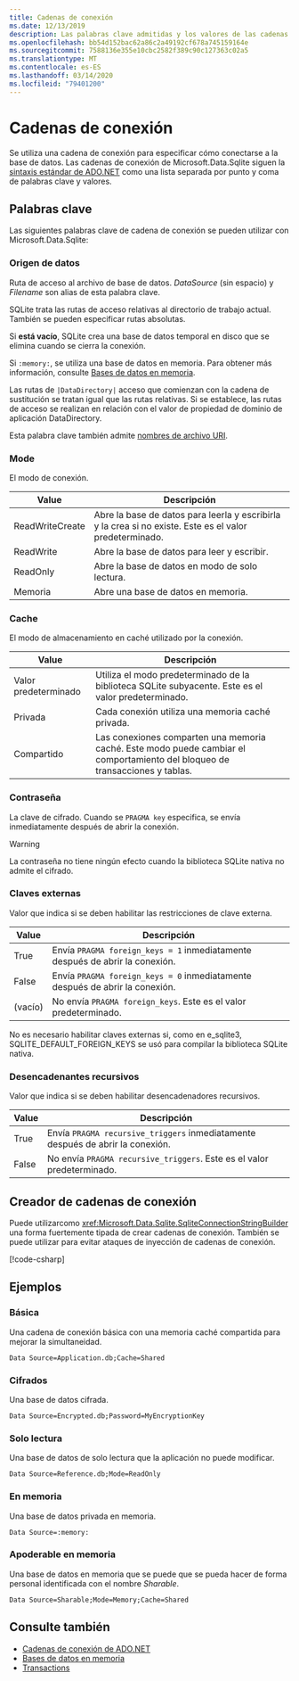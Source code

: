 ```yaml
---
title: Cadenas de conexión
ms.date: 12/13/2019
description: Las palabras clave admitidas y los valores de las cadenas de conexión.
ms.openlocfilehash: bb54d152bac62a86c2a49192cf678a745159164e
ms.sourcegitcommit: 7588136e355e10cbc2582f389c90c127363c02a5
ms.translationtype: MT
ms.contentlocale: es-ES
ms.lasthandoff: 03/14/2020
ms.locfileid: "79401200"
---
```

# <a name="connection-strings"></a>Cadenas de conexión

Se utiliza una cadena de conexión para especificar cómo conectarse a la base de datos. Las cadenas de conexión de Microsoft.Data.Sqlite siguen la [sintaxis estándar de ADO.NET](../../../framework/data/adonet/connection-strings.md) como una lista separada por punto y coma de palabras clave y valores.

## <a name="keywords"></a>Palabras clave

Las siguientes palabras clave de cadena de conexión se pueden utilizar con Microsoft.Data.Sqlite:

### <a name="data-source"></a>Origen de datos

Ruta de acceso al archivo de base de datos. *DataSource* (sin espacio) y *Filename* son alias de esta palabra clave.

SQLite trata las rutas de acceso relativas al directorio de trabajo actual. También se pueden especificar rutas absolutas.

Si **está vacío**, SQLite crea una base de datos temporal en disco que se elimina cuando se cierra la conexión.

Si `:memory:`, se utiliza una base de datos en memoria. Para obtener más información, consulte [Bases de datos en memoria](in-memory-databases.md).

Las rutas de `|DataDirectory|` acceso que comienzan con la cadena de sustitución se tratan igual que las rutas relativas. Si se establece, las rutas de acceso se realizan en relación con el valor de propiedad de dominio de aplicación DataDirectory.

Esta palabra clave también admite [nombres de archivo URI](https://www.sqlite.org/uri.html).

### <a name="mode"></a>Mode

El modo de conexión.

| Value           | Descripción                                                                                        |
| --------------- | -------------------------------------------------------------------------------------------------- |
| ReadWriteCreate | Abre la base de datos para leerla y escribirla y la crea si no existe. Este es el valor predeterminado. |
| ReadWrite       | Abre la base de datos para leer y escribir.                                                        |
| ReadOnly        | Abre la base de datos en modo de solo lectura.                                                              |
| Memoria          | Abre una base de datos en memoria.                                                                       |

### <a name="cache"></a>Cache

El modo de almacenamiento en caché utilizado por la conexión.

| Value   | Descripción                                                                                    |
| ------- | ---------------------------------------------------------------------------------------------- |
| Valor predeterminado | Utiliza el modo predeterminado de la biblioteca SQLite subyacente. Este es el valor predeterminado.                   |
| Privada | Cada conexión utiliza una memoria caché privada.                                                          |
| Compartido  | Las conexiones comparten una memoria caché. Este modo puede cambiar el comportamiento del bloqueo de transacciones y tablas. |

### <a name="password"></a>Contraseña

La clave de cifrado. Cuando se `PRAGMA key` especifica, se envía inmediatamente después de abrir la conexión.

> [!WARNING]
> La contraseña no tiene ningún efecto cuando la biblioteca SQLite nativa no admite el cifrado.

### <a name="foreign-keys"></a>Claves externas

Valor que indica si se deben habilitar las restricciones de clave externa.

| Value   | Descripción
| ------- | --- |
| True    | Envía `PRAGMA foreign_keys = 1` inmediatamente después de abrir la conexión.
| False   | Envía `PRAGMA foreign_keys = 0` inmediatamente después de abrir la conexión.
| (vacío) | No envía `PRAGMA foreign_keys`. Este es el valor predeterminado. |

No es necesario habilitar claves externas si, como en e_sqlite3, SQLITE_DEFAULT_FOREIGN_KEYS se usó para compilar la biblioteca SQLite nativa.

### <a name="recursive-triggers"></a>Desencadenantes recursivos

Valor que indica si se deben habilitar desencadenadores recursivos.

| Value | Descripción                                                                 |
| ----- | --------------------------------------------------------------------------- |
| True  | Envía `PRAGMA recursive_triggers` inmediatamente después de abrir la conexión. |
| False | No envía `PRAGMA recursive_triggers`. Este es el valor predeterminado.              |

## <a name="connection-string-builder"></a>Creador de cadenas de conexión

Puede utilizarcomo <xref:Microsoft.Data.Sqlite.SqliteConnectionStringBuilder> una forma fuertemente tipada de crear cadenas de conexión. También se puede utilizar para evitar ataques de inyección de cadenas de conexión.

[!code-csharp[](../../../../samples/snippets/standard/data/sqlite/EncryptionSample/Program.cs?name=snippet_ConnectionStringBuilder)]

## <a name="examples"></a>Ejemplos

### <a name="basic"></a>Básica

Una cadena de conexión básica con una memoria caché compartida para mejorar la simultaneidad.

```ConnectionString
Data Source=Application.db;Cache=Shared
```

### <a name="encrypted"></a>Cifrados

Una base de datos cifrada.

```ConnectionString
Data Source=Encrypted.db;Password=MyEncryptionKey
```

### <a name="read-only"></a>Solo lectura

Una base de datos de solo lectura que la aplicación no puede modificar.

```ConnectionString
Data Source=Reference.db;Mode=ReadOnly
```

### <a name="in-memory"></a>En memoria

Una base de datos privada en memoria.

```ConnectionString
Data Source=:memory:
```

### <a name="sharable-in-memory"></a>Apoderable en memoria

Una base de datos en memoria que se puede que se pueda hacer de forma personal identificada con el nombre *Sharable*.

```ConnectionString
Data Source=Sharable;Mode=Memory;Cache=Shared
```

## <a name="see-also"></a>Consulte también

* [Cadenas de conexión de ADO.NET](../../../framework/data/adonet/connection-strings.md)
* [Bases de datos en memoria](in-memory-databases.md)
* [Transactions](transactions.md)

